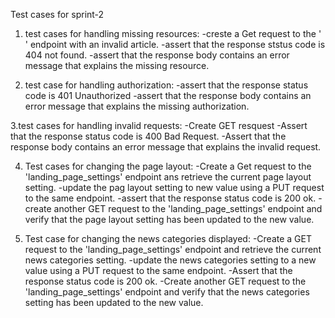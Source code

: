 Test cases for sprint-2

1. test cases for handling missing resources:
      -creste a Get request to the '    ' endpoint with an invalid article.
      -assert that the response ststus code is 404 not found.
      -assert that the response body contains an error message that explains the missing resource.
      
2. test case for handling authorization:
      -assert that the response status code is 401 Unauthorized
      -assert that the response body contains an error message that explains the missing authorization.
      
3.test cases for handling invalid requests:
      -Create GET resquest
      -Assert that the response status code is 400 Bad Request.
      -Assert that the response body contains an error message that explains the invalid request.
      
4. Test cases for changing the page layout:
      -Create a Get request to the 'landing_page_settings' endpoint ans retrieve the current page layout setting.
      -update the pag layout setting to new value using a PUT request to the same endpoint.
      -assert that the response status code is 200 ok.
      -create another GET request to the 'landing_page_settings' endpoint and verify that the page layout setting has been updated to the new value.
 
 5. Test case for changing the news categories displayed:
      -Create a GET request to the 'landing_page_settings' endpoint and retrieve the current news categories setting.
      -update the news categories setting to a new value using a PUT request to the same endpoint.
      -Assert that the response status code is 200 ok.
      -Create another GET request to the 'landing_page_settings' endpoint and verify that the news categories setting has been updated to the new value.
 

      
